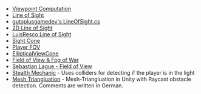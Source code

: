
* [Viewpoint Computation](https://github.com/robertoranon/Unity-ViewpointComputation)
* [Line of Sight](https://github.com/eoger/unity-lineofsight)
* [gutoplusgamedev's LineOfSight.cs](https://gist.github.com/gutoplusgamedev/d29b63bfa74395c335b9)
* [2D Line of Sight](https://github.com/f15gdsy/2D-Light-of-Sight-Unity)
* [LuisResco Line of Sight](https://github.com/LuisResco/unity-line-of-sight-v1)
* [Sight Cone](https://gist.github.com/grimmdev/76668ee44bf7c62bdc26)
* [Player FOV](https://github.com/Dechichi01/PlayerFOV)
* [EllipticalViewCone](http://ringofblades.com/Blades/Code/EllipticalViewCone.cs)
* [Field of View & Fog of War](https://github.com/Kellojo/Unity---Field-of-View-Fog-of-War)
* [Sebastian Lague - Field of View](https://github.com/philippds/field-of-view_unity)
* [Stealth Mechanic](https://github.com/coxlin/StealthMechanic) - Uses colliders for detecting if the player is in the light
* [Mesh Triangluation](https://github.com/IMGSaibh/MeshTriangluation) - Mesh-Triangluation in Unity with Raycast obstacle detection.  Comments are written in German.
